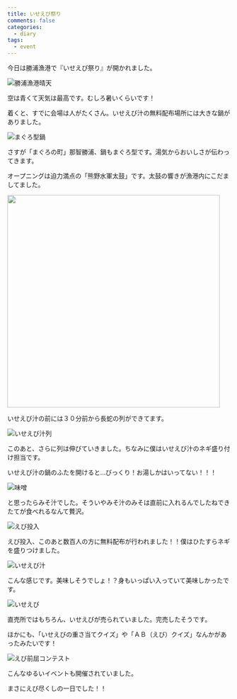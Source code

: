 ```yaml
---
title: いせえび祭り
comments: false
categories:
  - diary
tags:
  - event
---
```


今日は勝浦漁港で『いせえび祭り』が開かれました。

![勝浦漁港晴天][1]

空は青くて天気は最高です。むしろ暑いくらいです！

着くと、すでに会場は人がたくさん。いせえび汁の無料配布場所には大きな鍋がありました。

![まぐろ型鍋][2]

さすが「まぐろの町」那智勝浦、鍋もまぐろ型です。湯気からおいしさが伝わってきます。

オープニングは迫力満点の「熊野水軍太鼓」です。太鼓の響きが漁港内にこだましてました。

<img src="/img/uploads/2009/10/ise-lobster-fes-nachikatsuura-3.jpg" width="480" />

いせえび汁の前には３０分前から長蛇の列ができてます。

![いせえび汁列][4]

このあと、さらに列は伸びていきました。ちなみに僕はいせえび汁のネギ盛り付け担当です。

いせえび汁の鍋のふたを開けると…びっくり！お湯しかはいってない！！！

![味噌][5]

と思ったらみそ汁でした。そういやみそ汁のみそは直前に入れるんでしたねできたてが食べれるなんて贅沢。

![えび投入][6]

えび投入、このあと数百人の方に無料配布が行われました！！僕はひたすらネギを盛りつけました。

![いせえび汁][7]

こんな感じです。美味しそうでしょ！？身もいっぱい入っていて美味しかったです。

![いせえび][8]

直売所ではもちろん、いせえびが売られていました。完売したそうです。

ほかにも、「いせえびの重さ当てクイズ」や「ＡＢ（えび）クイズ」なんかがあったみたいです！

![えび前屈コンテスト][9]

こんなゆるいイベントも開催されていました。

まさにえび尽くしの一日でした！！

[1]: /img/uploads/2009/10/ise-lobster-fes-nachikatsuura-1.jpg
[2]: /img/uploads/2009/10/ise-lobster-fes-nachikatsuura-2.jpg
[4]: /img/uploads/2009/10/ise-lobster-fes-nachikatsuura-4.jpg
[5]: /img/uploads/2009/10/ise-lobster-fes-nachikatsuura-5.jpg
[6]: /img/uploads/2009/10/ise-lobster-fes-nachikatsuura-6.jpg
[7]: /img/uploads/2009/10/ise-lobster-fes-nachikatsuura-7.jpg
[8]: /img/uploads/2009/10/ise-lobster-fes-nachikatsuura-8.jpg
[9]: /img/uploads/2009/10/ise-lobster-fes-nachikatsuura-9.jpg
